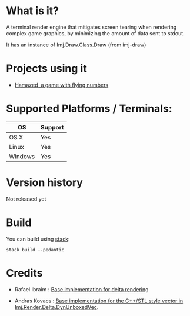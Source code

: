 # What is it?

A terminal render engine that mitigates screen tearing when rendering complex
game graphics, by minimizing the amount of data sent to stdout.

It has an instance of Imj.Draw.Class.Draw (from imj-draw)

# Projects using it

- [Hamazed, a game with flying numbers](https://github.com/OlivierSohn/hamazed/tree/master/imj-game-hamazed)

# Supported Platforms / Terminals:

|OS       |Support|
|---------|-------|
|OS X     |Yes    |
|Linux    |Yes    |
|Windows  |Yes    |

# Version history

Not released yet

# Build

You can build using [stack](https://docs.haskellstack.org):

`stack build --pedantic`

# Credits

- Rafael Ibraim : [Base implementation for delta rendering](https://gist.github.com/ibraimgm/40e307d70feeb4f117cd)

- Andras Kovacs : [Base implementation for the C++/STL style vector in Imj.Render.Delta.DynUnboxedVec](https://github.com/AndrasKovacs/dynamic-mvector).
